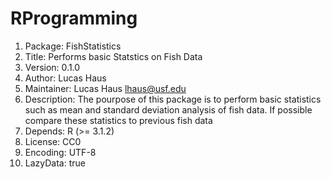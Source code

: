 # RProgramming
1. Package: FishStatistics
2. Title: Performs basic Statstics on Fish Data 
3. Version: 0.1.0
4. Author: Lucas Haus 
5. Maintainer: Lucas Haus <lhaus@usf.edu>
6. Description: The pourpose of this package is to perform basic statistics such as mean and standard deviation analysis of fish data. If possible compare these   statistics to previous fish data
7. Depends: R (>= 3.1.2)
8. License: CC0
9. Encoding: UTF-8
10. LazyData: true
